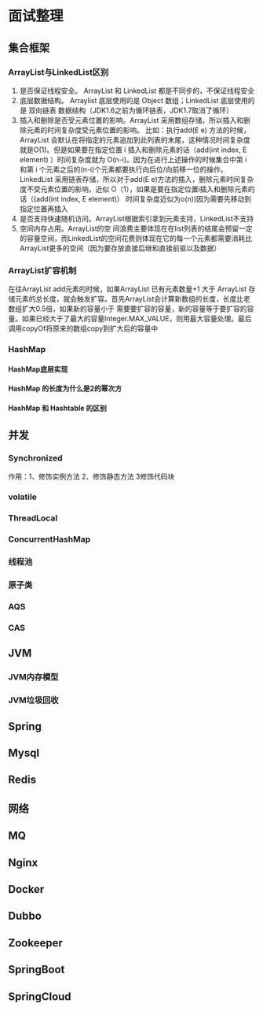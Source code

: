 # 面试整理
## 集合框架
### ArrayList与LinkedList区别
1. 是否保证线程安全。 ArrayList 和 LinkedList 都是不同步的，不保证线程安全  
2. 底层数据结构。 Arraylist 底层使用的是 Object 数组；LinkedList 底层使用的是 双向链表 数据结构（JDK1.6之前为循环链表，JDK1.7取消了循环）  
3. 插入和删除是否受元素位置的影响。ArrayList 采用数组存储，所以插入和删除元素的时间复杂度受元素位置的影响。 比如：执行add(E e) 方法的时候， ArrayList 会默认在将指定的元素追加到此列表的末尾，这种情况时间复杂度就是O(1)。但是如果要在指定位置 i 插入和删除元素的话（add(int index, E element) ）时间复杂度就为 O(n-i)。因为在进行上述操作的时候集合中第 i 和第 i 个元素之后的(n-i)个元素都要执行向后位/向前移一位的操作。  
LinkedList 采用链表存储，所以对于add(E e)方法的插入，删除元素时间复杂度不受元素位置的影响，近似 O（1），如果是要在指定位置i插入和删除元素的话（(add(int index, E element)） 时间复杂度近似为o(n))因为需要先移动到指定位置再插入
4. 是否支持快速随机访问。ArrayList根据索引拿到元素支持，LinkedList不支持  
5. 空间内存占用。ArrayList的空 间浪费主要体现在在list列表的结尾会预留一定的容量空间，而LinkedList的空间花费则体现在它的每一个元素都需要消耗比ArrayList更多的空间（因为要存放直接后继和直接前驱以及数据）  

### ArrayList扩容机制
在往ArrayList add元素的时候，如果ArrayList 已有元素数量+1 大于 ArrayList 存储元素的总长度，就会触发扩容。首先ArrayList会计算新数组的长度，长度比老数组扩大0.5倍，如果新的容量小于 需要要扩容的容量，新的容量等于要扩容的容量。如果已经大于了最大的容量Integer.MAX_VALUE，则用最大容量处理。最后调用copyOf将原来的数组copy到扩大后的容量中
### HashMap
#### HashMap底层实现
#### HashMap 的长度为什么是2的幂次方
#### HashMap 和 Hashtable 的区别
## 并发
### Synchronized
作用：1、修饰实例方法 2、修饰静态方法 3修饰代码块

### volatile
### ThreadLocal
### ConcurrentHashMap
### 线程池
### 原子类
### AQS
### CAS
## JVM
### JVM内存模型
### JVM垃圾回收
## Spring
## Mysql
## Redis
## 网络
## MQ
## Nginx
## Docker
## Dubbo
## Zookeeper
## SpringBoot
## SpringCloud